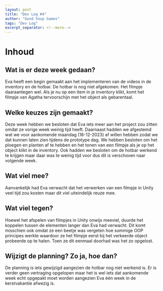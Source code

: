 ```yaml
---
layout: post
title: "Dev Log #4"
author: "Good Soup Games"
tags: "Dev Log"
excerpt_separator: <!--more-->
---
```


# Inhoud
## Wat is er deze week gedaan?
Eva heeft een begin gemaakt aan het implementeren van de videos in de inventory en de hotbar. De hotbar is nog niet afgekomen. Het filmpje daaraantegen wel. Als je nu op een item in je inventory klikt, komt het filmpje van Agatha tervoorschijn met het object als gebarentaal.

## Welke keuzes zijn gemaakt?
Deze week hebben we besloten dat Eva iets meer aan het project zou zitten omdat ze vorige week weinig tijd heeft. Daarnaast hadden we afgestemd wat we voor aankomende maandag (18-12-2023) af willen hebben zodat we dat kunnen laten zien tijdens de prototype dag. We hebben besloten om het ploegen en planten af te hebben en het tonen van een filmpje als je op het object klikt in de inventory. Ook hadden we besloten om de hotbar werkend te krijgen maar daar was te weinig tijd voor dus dit is verschoven naar volgende week.

## Wat viel mee?
Aanvankelijk had Eva verwacht dat het verwerken van een filmpje in Unity veel tijd zou kosten maar dit viel uiteindelijk reuze mee. 

## Wat viel tegen?
Hoewel het afspelen van filmpjes in Unity onwijs meeviel, duurde het koppelen tussen de elementen langer dan Eva had verwacht. Dit komt misschien ook omdat ze een beetje was vergeten hoe sommige OOP principes werkte waardoor ze het filmpje eerst bij het verkeerde object probeerde op te halen. Toen ze dit eenmaal doorhad was het zo opgelost.

## Wijzigt de planning? Zo ja, hoe dan?
De planning is iets gewijzigd aangezien de hotbar nog niet werkend is. Er is verder geen vertraging opgelopen maar het is wel iets dat aankomende week echt opgepakt moet worden aangezien Eva één week in de kerstvakantie afwezig is.